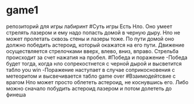 # game1
репозиторий для игры лабиринт
#Суть игры
Есть Нло. Оно умеет стрелять лазером и ему надо попасть домой в черную дыру. Нло не может пролетать сквозь стены и лазеры тоже. По пути домой оно должно победить астероид, который окажатся на его пути. Движение осуществляется стрелочками вверх, влево, вниз, вправо. Стрельба происходит за счет нажатия на пробел.
#Победа и поражение
-Победа будет тогда, когда нло сопрекостнется с черной дырой и высветится табло you win
-Поражение наступает в случае соприкосновения с метеоритом и высвечивается табло game over
#Взаимодейтсвие с врагом
Нло может просто облететь астероид, не коснувшись его. Либо можно сначало побудить астероид лазером и потом долететь до финеша
